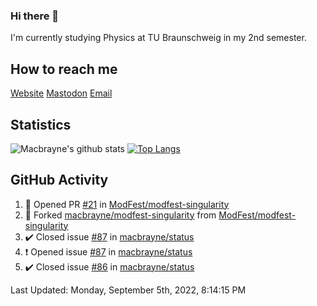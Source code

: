 ### Hi there 👋
I'm currently studying Physics at TU Braunschweig in my 2nd semester.

## How to reach me
[Website](https://florentin-schleuss.de)
[Mastodon](https://norden.social/@florentin)
[Email](mailto:hello@macbrayne.de)

## Statistics
![Macbrayne's github stats](https://github-readme-stats.vercel.app/api?username=macbrayne&count_private=true&show_icons=true&hide_rank=true&custom_title=macbrayne's%20GitHub%20Stats)
[![Top Langs](https://github-readme-stats.vercel.app/api/top-langs/?username=macbrayne&exclude_repo=liftron&layout=compact)](https://github.com/anuraghazra/github-readme-stats)
## GitHub Activity

<!--RECENT_ACTIVITY:start-->
1. 💪 Opened PR [#21](https://github.com/ModFest/modfest-singularity/pull/21) in [ModFest/modfest-singularity](https://github.com/ModFest/modfest-singularity)
2. 🔱 Forked [macbrayne/modfest-singularity](https://github.com/macbrayne/modfest-singularity) from [ModFest/modfest-singularity](https://github.com/ModFest/modfest-singularity)
3. ✔️ Closed issue [#87](https://github.com/macbrayne/status/issues/87) in [macbrayne/status](https://github.com/macbrayne/status)
4. ❗️ Opened issue [#87](https://github.com/macbrayne/status/issues/87) in [macbrayne/status](https://github.com/macbrayne/status)
5. ✔️ Closed issue [#86](https://github.com/macbrayne/status/issues/86) in [macbrayne/status](https://github.com/macbrayne/status)
<!--RECENT_ACTIVITY:end-->

<!--RECENT_ACTIVITY:last_update-->
Last Updated: Monday, September 5th, 2022, 8:14:15 PM
<!--RECENT_ACTIVITY:last_update_end-->


<!--
**macbrayne/macbrayne** is a ✨ _special_ ✨ repository because its `README.md` (this file) appears on your GitHub profile.

Here are some ideas to get you started:

- 🔭 I’m currently working on ...
- 🌱 I’m currently learning ...
- 👯 I’m looking to collaborate on ...
- 🤔 I’m looking for help with ...
- 💬 Ask me about ...
- 📫 How to reach me: ...
- 😄 Pronouns: ...
- ⚡ Fun fact: ...
-->

